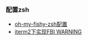 ### 配置zsh
- [oh-my-fishy-zsh配置][1]
- [iterm2下实现FBI WARNING][2]


[1]: https://github.icu/articles/2020/09/02/1599028639385.html
[2]: https://github.icu/articles/2019/09/06/1567751175266.html
